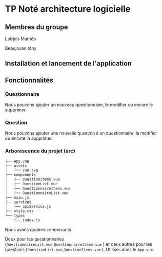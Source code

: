 # TP Noté architecture logicielle

## Membres du groupe

Lobjois Mathéo

Beaujouan tony

## Installation et lancement de l'application


## Fonctionnalités

### Questionnaire

Nous pouvons ajouter un nouveau questionnaire, le modifier ou encore le supprimer.

### Question

Nous pouvons ajouter une nouvelle question à un questionnaire, la modifier ou encore la supprimer.

### Arborescence du projet (src)

```bash
├── App.vue
├── assets
│   └── vue.svg
├── components
│   ├── QuestionItems.vue
│   ├── QuestionList.vue
│   ├── QuestionnaireItems.vue
│   └── QuestionnaireList.vue
├── main.js
├── services
│   └── apiService.js
├── style.css
└── types
    └── index.js

```

Nous avons quatres composants.

Deux pour les questionnaires (```QuestionnaireList.vue```,```QuestionnaireItems.vue``` ) et deux autres pour les questions (```QuestionList.vue```,```QuestionItems.vue``` ). Utilisés dans le ```App.vue```.